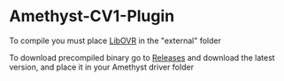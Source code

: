 # Amethyst-CV1-Plugin

To compile you must place [LibOVR](https://developer.oculus.com/downloads/package/oculus-sdk-for-windows) in the "external" folder

To download precompiled binary go to [Releases](https://github.com/DeltaNeverUsed/Amethyst-CV1-Plugin/releases/latest) and download the latest version,
and place it in your Amethyst driver folder
